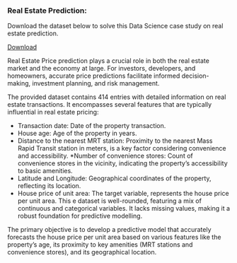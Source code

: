### Real Estate Prediction: 

Download the dataset below to solve this Data Science case study on real estate prediction. <br>

[Download]((https://statso.io/wp-content/uploads/2023/12/Real_Estate.csv))

Real Estate Price prediction plays a crucial role in both the real estate market and the economy at large. For investors, developers, and homeowners, accurate price predictions facilitate informed decision-making, investment planning, and risk management.

The provided dataset contains 414 entries with detailed information on real estate transactions. It encompasses several features that are typically influential in real estate pricing:

* Transaction date: Date of the property transaction.
* House age: Age of the property in years.
* Distance to the nearest MRT station: Proximity to the nearest Mass Rapid Transit station in meters, is a key factor considering convenience and accessibility.
*Number of convenience stores: Count of convenience stores in the vicinity, indicating the property’s accessibility to basic amenities.
* Latitude and Longitude: Geographical coordinates of the property, reflecting its location.
* House price of unit area: The target variable, represents the house price per unit area.
This e dataset is well-rounded, featuring a mix of continuous and categorical variables. It lacks missing values, making it a robust foundation for predictive modelling.

The primary objective is to develop a predictive model that accurately forecasts the house price per unit area based on various features like the property’s age, its proximity to key amenities (MRT stations and convenience stores), and its geographical location.

